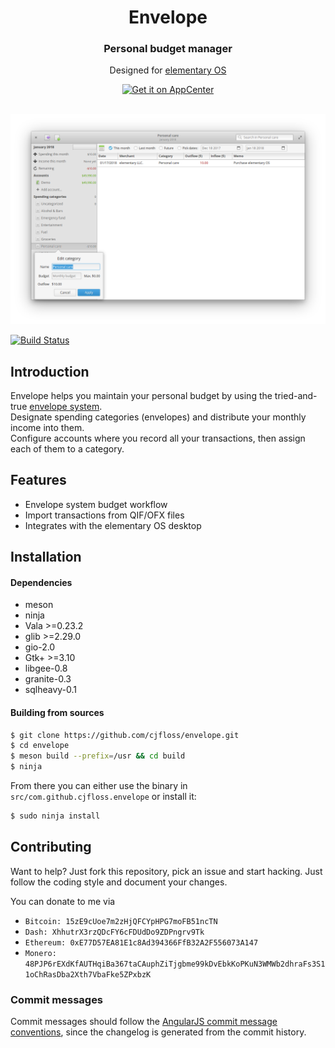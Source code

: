 <div>
  <h1 align="center">Envelope</h1>
  <h3 align="center">Personal budget manager</h3>
  <p align="center">Designed for <a href="https://elementary.io"> elementary OS</p>
</div>
<p align="center">
  <a href="https://appcenter.elementary.io/com.github.cjfloss.envelope">
    <img src="https://appcenter.elementary.io/badge.svg" alt="Get it on AppCenter">
  </a>
</p>
<p align="center">
  <img src="data/screenshots/05.png" alt="screenshot" />
</p>

[![Build Status](https://travis-ci.org/cjfloss/envelope.svg)](https://travis-ci.org/cjfloss/envelope)

## Introduction

Envelope helps you maintain your personal budget by using the tried-and-true [envelope system](https://en.wikipedia.org/wiki/Envelope_system).<br/>
Designate spending categories (envelopes) and distribute your monthly income into them.<br/>
Configure accounts where you record all your transactions, then assign each of them to a category.<br/>

## Features

* Envelope system budget workflow
* Import transactions from QIF/OFX files
* Integrates with the elementary OS desktop

## Installation

#### Dependencies
* meson
* ninja
* Vala >=0.23.2
* glib >=2.29.0
* gio-2.0
* Gtk+ >=3.10
* libgee-0.8
* granite-0.3
* sqlheavy-0.1

#### Building from sources
```sh
$ git clone https://github.com/cjfloss/envelope.git
$ cd envelope
$ meson build --prefix=/usr && cd build
$ ninja
```
From there you can either use the binary in `src/com.github.cjfloss.envelope` or install it:
```sh
$ sudo ninja install
```

## Contributing

Want to help? Just fork this repository, pick an issue and start hacking. Just follow the coding style and document your changes.

You can donate to me via
* `Bitcoin: 15zE9cUoe7m2zHjQFCYpHPG7moFB51ncTN`
* `Dash: XhhutrX3rzQDcFY6cFDUdDo9ZDPngrv9Tk`
* `Ethereum: 0xE77D57EA81E1c8Ad394366FfB32A2F556073A147`
* `Monero: 48PJP6rEXdKfAUTHqiBa367taCAuphZiTjgbme99kDvEbkKoPKuN3WMWb2dhraFs3S11oChRasDba2Xth7VbaFke5ZPxbzK`

### Commit messages

Commit messages should follow the [AngularJS commit message conventions](https://docs.google.com/document/d/1QrDFcIiPjSLDn3EL15IJygNPiHORgU1_OOAqWjiDU5Y/edit),
since the changelog is generated from the commit history.
